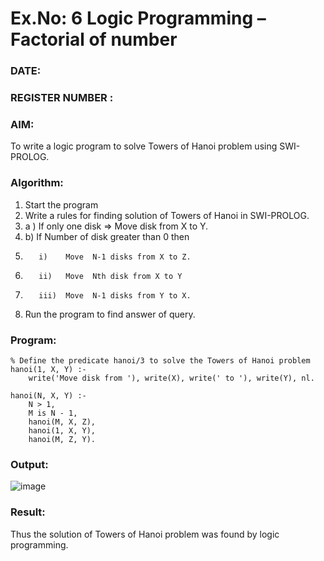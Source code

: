 # Ex.No: 6   Logic Programming – Factorial of number   
### DATE:                                                                            
### REGISTER NUMBER : 
### AIM: 
To  write  a logic program  to solve Towers of Hanoi problem  using SWI-PROLOG. 
### Algorithm:
1. Start the program
2.  Write a rules for finding solution of Towers of Hanoi in SWI-PROLOG.
3.  a )	If only one disk  => Move disk from X to Y.
4.  b)	If Number of disk greater than 0 then
5.        i)	Move  N-1 disks from X to Z.
6.        ii)	Move  Nth disk from X to Y
7.        iii)	Move  N-1 disks from Y to X.
8. Run the program  to find answer of  query.

### Program:
```
% Define the predicate hanoi/3 to solve the Towers of Hanoi problem
hanoi(1, X, Y) :-
    write('Move disk from '), write(X), write(' to '), write(Y), nl.

hanoi(N, X, Y) :-
    N > 1,
    M is N - 1,
    hanoi(M, X, Z),
    hanoi(1, X, Y),
    hanoi(M, Z, Y).
```
### Output:
![image](https://github.com/Chandru0021/AI_Lab_2023-24/assets/131637082/7a49caee-635b-4ae8-94f5-0a1ea25b4df3)
### Result:
Thus the solution of Towers of Hanoi problem was found by logic programming.

